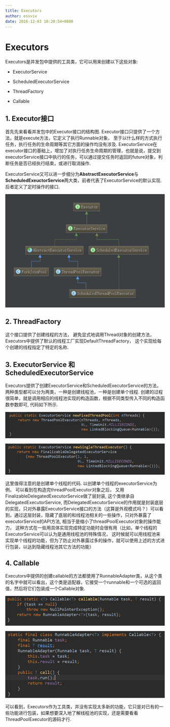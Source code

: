 ```yaml
---
title: Executors
author: essviv
date: 2016-12-03 10:20:54+0800
---
```


# Executors

Executors是并发包中提供的工具类，它可以用来创建以下这些对象:

* ExecutorService

* ScheduledExecutorService

* ThreadFactory

* Callable

## 1. Executor接口

首先先来看看并发包中的Executor接口的结构图. Executor接口只提供了一个方法，就是execute方法，它定义了执行Runnable对象， 至于以什么样的方式执行任务，执行任务的生命周期等其它方面的操作均没有涉及. ExecutorService在executor接口的基础上，增加了对执行任务生命周期的管理，也就是说，提交到executorService接口中执行的任务，可以通过提交任务时返回的future对象，判断任务是否已经执行结束，或进行取消操作.

ExecutorService又可以进一步细分为**AbstractExecutorService**与**ScheduledExeuctorService**两大类，前者代表了ExecutorService的默认实现. 后者定义了定时操作的接口. 

![executor-hierarchy](https://github.com/Essviv/images/blob/master/executor-hierarchy.jpg?raw=true)

## 2. ThreadFactory

这个接口提供了创建线程的方法， 避免显式地调用Thread对象的创建方法， Executors中提供了默认的线程工厂实现DefaultThreadFactory， 这个实现给每个创建的线程指定了特定的名称. 

## 3. ExecutorService 和 ScheduledExecutorService

Executors提供了创建ExecutorService和ScheduledExecutorService的方法， 两种类型都可以分为两类，一种是创建线程池，一种是创建单个线程. 创建的过程很简单，就是调用相应的线程池实现的构造函数，根据不同类型传入不同的构造函数参数即可, 代码如下所示.  

![executor-service-methods](https://github.com/Essviv/images/blob/master/executor-service-methods.jpg?raw=true)

![executor-service-methods](https://github.com/Essviv/images/blob/master/executor-service-methods-2.jpg?raw=true)

这里值得注意的是创建单个线程的代码. 以创建单个线程的executorService为例， 可以看到在构造完threadPoolExecutor对象之后， 又用FinalizableDelegatedExecutorService做了层封装,  这个类继承自DelegatedExecutorService, 而DelegatedExecutorService的作用就是封装底层的实现，只对外暴露ExecutorService接口的方法（这算是外观模式吗？）可以看到，通过这层封装，隐藏了底层的和线程池相关的一些操作，只对外暴露了executorService的API方法, 相当于是缩小了threadPoolExecutor对象的操作能力， 这种方式在一些用具体实现完成特定功能时会很有用（比如，单个线程的ExecutorService可以认为是通用线程池的特殊情况， 这时候就可以用线程池来实现单个线程的功能，但为了防止对外暴露过多的操作，就可以使用上述的方式进行包装，以达到隐藏线程池其它方法的功能）

## 4. Callable

Executors中提供的创建callable的方法都使用了RunnableAdapter类，从这个类的名字中就可以看出，这个类是适配器，它接受一个runnable和一个可选的返回值，然后将它们包装成一个Callable对象.

![callable-methods](https://github.com/Essviv/images/blob/master/callable-methods.jpg?raw=true)

![callable-methods](https://github.com/Essviv/images/blob/master/callable-methods-2.jpg?raw=true)

可以看到，Executors作为工具类，并没有实现太多新的功能，它只是对已有的一些功能进行包装，如果想要深入地了解线程池的实现，还是需要看看ThreadPoolExecutor的源码才行.